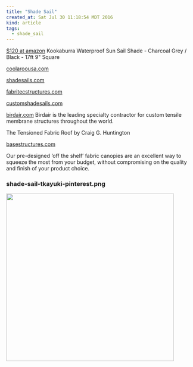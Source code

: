 ```yaml
---
title: "Shade Sail"
created_at: Sat Jul 30 11:18:54 MDT 2016
kind: article
tags:
  - shade_sail
---
```


<a href="https://www.amazon.com/Kookaburra-Waterproof-Sun-Sail-Shade/dp/B0117FXOQ8/" target="_blank">$120 at amazon</a>
Kookaburra Waterproof Sun Sail Shade - Charcoal Grey / Black - 17ft 9" Square 

<a href="http://www.coolaroousa.com/ultra-shade-sail" target="_blank">coolaroousa.com</a>

<a href="https://shadesails.com/" target="_blank">shadesails.com</a>

<a href="http://www.fabritecstructures.com/pfeifer-covertex/" target="_blank">fabritecstructures.com</a>

<a href="http://www.customshadesails.com/" target="_blank">customshadesails.com</a>

<a href="http://www.birdair.com/" target="_blank">birdair.com</a>
Birdair is the leading specialty contractor for custom tensile membrane structures throughout the world.


The Tensioned Fabric Roof
by Craig G. Huntington

<a href="http://www.basestructures.com/products/architectural/standard-fabric-canopies/" target="_blank">basestructures.com</a>

Our pre-designed ‘off the shelf’ fabric canopies are an excellent
way to squeeze the most from your budget, without compromising on the
quality and finish of your product choice.

### shade-sail-tkayuki-pinterest.png

<img src="/assets/images/shade-sail-tkayuki-pinterest.png" width="450px">

<!--
html boilerplate
<a href="" target="_blank"></a>
<a name=""></a>
<img src="" width="400px">
<ul>
  <li></li>
</ul>
<pre>
</pre>
<pre><code>
</code></pre>
-->


